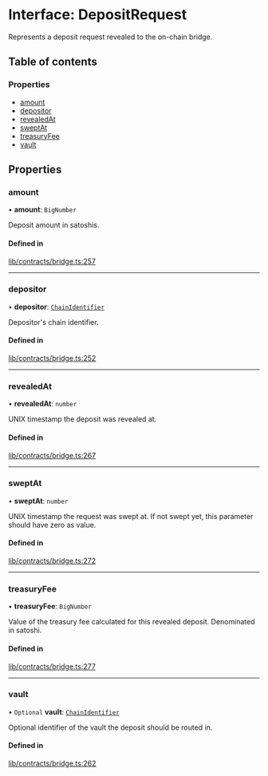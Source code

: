 # Interface: DepositRequest

Represents a deposit request revealed to the on-chain bridge.

## Table of contents

### Properties

- [amount](DepositRequest.md#amount)
- [depositor](DepositRequest.md#depositor)
- [revealedAt](DepositRequest.md#revealedat)
- [sweptAt](DepositRequest.md#sweptat)
- [treasuryFee](DepositRequest.md#treasuryfee)
- [vault](DepositRequest.md#vault)

## Properties

### amount

• **amount**: `BigNumber`

Deposit amount in satoshis.

#### Defined in

[lib/contracts/bridge.ts:257](https://github.com/keep-network/tbtc-v2/blob/main/typescript/src/lib/contracts/bridge.ts#L257)

___

### depositor

• **depositor**: [`ChainIdentifier`](ChainIdentifier.md)

Depositor's chain identifier.

#### Defined in

[lib/contracts/bridge.ts:252](https://github.com/keep-network/tbtc-v2/blob/main/typescript/src/lib/contracts/bridge.ts#L252)

___

### revealedAt

• **revealedAt**: `number`

UNIX timestamp the deposit was revealed at.

#### Defined in

[lib/contracts/bridge.ts:267](https://github.com/keep-network/tbtc-v2/blob/main/typescript/src/lib/contracts/bridge.ts#L267)

___

### sweptAt

• **sweptAt**: `number`

UNIX timestamp the request was swept at. If not swept yet, this parameter
should have zero as value.

#### Defined in

[lib/contracts/bridge.ts:272](https://github.com/keep-network/tbtc-v2/blob/main/typescript/src/lib/contracts/bridge.ts#L272)

___

### treasuryFee

• **treasuryFee**: `BigNumber`

Value of the treasury fee calculated for this revealed deposit.
Denominated in satoshi.

#### Defined in

[lib/contracts/bridge.ts:277](https://github.com/keep-network/tbtc-v2/blob/main/typescript/src/lib/contracts/bridge.ts#L277)

___

### vault

• `Optional` **vault**: [`ChainIdentifier`](ChainIdentifier.md)

Optional identifier of the vault the deposit should be routed in.

#### Defined in

[lib/contracts/bridge.ts:262](https://github.com/keep-network/tbtc-v2/blob/main/typescript/src/lib/contracts/bridge.ts#L262)
